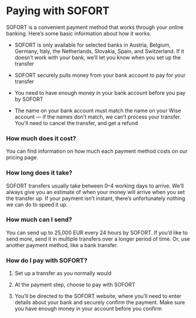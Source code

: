 # Paying with SOFORT

SOFORT is a convenient payment method that works through your online banking. Here’s some basic information about how it works.

  * SOFORT is only available for selected banks in Austria, Belgium, Germany, Italy, the Netherlands, Slovakia, Spain, and Switzerland. If it doesn’t work with your bank, we’ll let you know when you set up the transfer

  * SOFORT securely pulls money from your bank account to pay for your transfer

  * You need to have enough money in your bank account before you pay by SOFORT

  * The name on your bank account must match the name on your Wise account — if the names don’t match, we can’t process your transfer. You’ll need to cancel the transfer, and get a refund




### How much does it cost?

You can find information on how much each payment method costs on our pricing page. 

### How long does it take?

SOFORT transfers usually take between 0–4 working days to arrive. We’ll always give you an estimate of when your money will arrive when you set the transfer up. If your payment isn’t instant, there’s unfortunately nothing we can do to speed it up. 

### How much can I send?

You can send up to 25,000 EUR every 24 hours by SOFORT. If you’d like to send more, send it in multiple transfers over a longer period of time. Or, use another payment method, like a bank transfer.

### How do I pay with SOFORT?

  1. Set up a transfer as you normally would

  2. At the payment step, choose to pay with SOFORT

  3. You’ll be directed to the SOFORT website, where you’ll need to enter details about your bank and securely confirm the payment. Make sure you have enough money in your account before you confirm